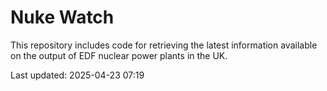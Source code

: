 # Nuke Watch

This repository includes code for retrieving the latest information available on the output of EDF nuclear power plants in the UK.

Last updated: 2025-04-23 07:19